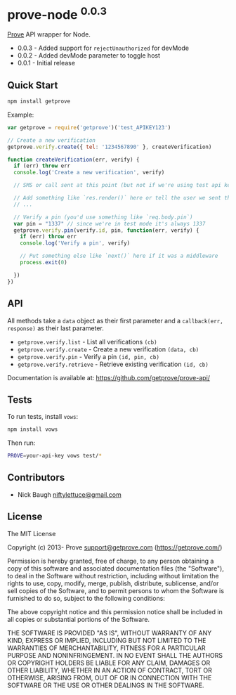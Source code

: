 
# prove-node <sup>0.0.3</sup>

[Prove](https://getprove.com/) API wrapper for Node.

* 0.0.3 - Added support for `rejectUnauthorized` for devMode
* 0.0.2 - Added devMode parameter to toggle host
* 0.0.1 - Initial release

## Quick Start

```bash
npm install getprove
```

Example:

```js
var getprove = require('getprove')('test_APIKEY123')

// Create a new verification
getprove.verify.create({ tel: '1234567890' }, createVerification)

function createVerification(err, verify) {
  if (err) throw err
  console.log('Create a new verification', verify)

  // SMS or call sent at this point (but not if we're using test api key)

  // Add something like `res.render()` here or tell the user we sent them a pin.
  // ...

  // Verify a pin (you'd use something like `req.body.pin`)
  var pin = "1337" // since we're in test mode it's always 1337
  getprove.verify.pin(verify.id, pin, function(err, verify) {
    if (err) throw err
    console.log('Verify a pin', verify)

    // Put something else like `next()` here if it was a middleware
    process.exit(0)

  })
})
```


## API

All methods take a `data` object as their first parameter and a `callback(err, response)` as their last parameter.

* `getprove.verify.list` - List all verifications `(cb)`
* `getprove.verify.create` - Create a new verification `(data, cb)`
* `getprove.verify.pin` - Verify a pin `(id, pin, cb)`
* `getprove.verify.retrieve` - Retrieve existing verification `(id, cb)`

Documentation is available at: <https://github.com/getprove/prove-api/>


## Tests

To run tests, install `vows`:

```bash
npm install vows
```

Then run:

```bash
PROVE=your-api-key vows test/*
```


## Contributors

* Nick Baugh <niftylettuce@gmail.com>


## License

The MIT License

Copyright (c) 2013- Prove <support@getprove.com> (https://getprove.com/)

Permission is hereby granted, free of charge, to any person obtaining a copy
of this software and associated documentation files (the "Software"), to deal
in the Software without restriction, including without limitation the rights
to use, copy, modify, merge, publish, distribute, sublicense, and/or sell
copies of the Software, and to permit persons to whom the Software is
furnished to do so, subject to the following conditions:

The above copyright notice and this permission notice shall be included in
all copies or substantial portions of the Software.

THE SOFTWARE IS PROVIDED "AS IS", WITHOUT WARRANTY OF ANY KIND, EXPRESS OR
IMPLIED, INCLUDING BUT NOT LIMITED TO THE WARRANTIES OF MERCHANTABILITY,
FITNESS FOR A PARTICULAR PURPOSE AND NONINFRINGEMENT. IN NO EVENT SHALL THE
AUTHORS OR COPYRIGHT HOLDERS BE LIABLE FOR ANY CLAIM, DAMAGES OR OTHER
LIABILITY, WHETHER IN AN ACTION OF CONTRACT, TORT OR OTHERWISE, ARISING FROM,
OUT OF OR IN CONNECTION WITH THE SOFTWARE OR THE USE OR OTHER DEALINGS IN
THE SOFTWARE.
